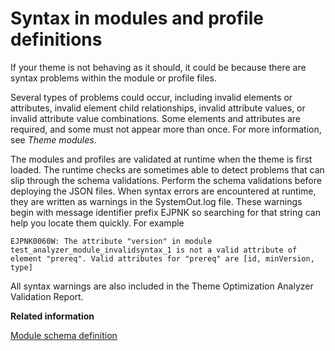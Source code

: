 # Syntax in modules and profile definitions

If your theme is not behaving as it should, it could be because there are syntax problems within the module or profile files.

Several types of problems could occur, including invalid elements or attributes, invalid element child relationships, invalid attribute values, or invalid attribute value combinations. Some elements and attributes are required, and some must not appear more than once. For more information, see *Theme modules*.

The modules and profiles are validated at runtime when the theme is first loaded. The runtime checks are sometimes able to detect problems that can slip through the schema validations. Perform the schema validations before deploying the JSON files. When syntax errors are encountered at runtime, they are written as warnings in the SystemOut.log file. These warnings begin with message identifier prefix EJPNK so searching for that string can help you locate them quickly. For example

```
EJPNK0060W: The attribute "version" in module test_analyzer_module_invalidsyntax_1 is not a valid attribute of element "prereq". Valid attributes for "prereq" are [id, minVersion, type]
```

All syntax warnings are also included in the Theme Optimization Analyzer Validation Report.


**Related information**  


[Module schema definition](../dev-theme/themeopt_mod_global.md)

